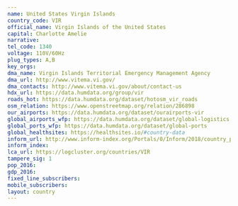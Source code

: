 ```yaml
---
name: United States Virgin Islands
country_code: VIR
official_name: Virgin Islands of the United States
capital: Charlotte Amelie
narrative:
tel_code: 1340
voltage: 110V/60Hz
plug_types: A,B
key_orgs:
dma_name: Virgin Islands Territorial Emergency Management Agency
dma_url: http://www.vitema.vi.gov/
dma_contacts: http://www.vitema.vi.gov/about/contact-us
hdx_url: https://data.humdata.org/group/vir
roads_hot: https://data.humdata.org/dataset/hotosm_vir_roads
osm_relation: https://www.openstreetmap.org/relation/286898
our_airports: https://data.humdata.org/dataset/ourairports-vir
global_airports_wfp: https://data.humdata.org/dataset/global-logistics
global_ports_wfp: https://data.humdata.org/dataset/global-ports
global_healthsites: https://healthsites.io/#country-data
inform_url: http://www.inform-index.org/Portals/0/Inform/2018/country_profiles/VIR.pdf
inform_index:
lca_url: https://logcluster.org/countries/VIR
tampere_sig: 1
pop_2016:
gdp_2016:
fixed_line_subscribers:
mobile_subscribers:
layout: country
---
```


